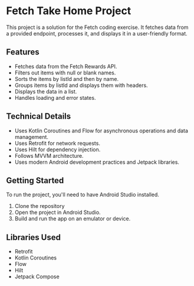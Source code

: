 # Fetch Take Home Project

This project is a solution for the Fetch coding exercise. It fetches data from a provided endpoint, processes it, and displays it in a user-friendly format.

## Features

* Fetches data from the Fetch Rewards API.
* Filters out items with null or blank names.
* Sorts the items by listId and then by name.
* Groups items by listId and displays them with headers.
* Displays the data in a list.
* Handles loading and error states.


## Technical Details

* Uses Kotlin Coroutines and Flow for asynchronous operations and data management.
* Uses Retrofit for network requests.
* Uses Hilt for dependency injection.
* Follows MVVM architecture.
* Uses modern Android development practices and Jetpack libraries.


## Getting Started

To run the project, you'll need to have Android Studio installed. 

1. Clone the repository
2. Open the project in Android Studio.
3. Build and run the app on an emulator or device.


## Libraries Used

* Retrofit
* Kotlin Coroutines
* Flow
* Hilt
* Jetpack Compose

